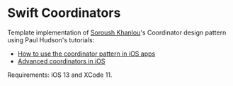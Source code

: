 # Swift Coordinators

Template implementation of [Soroush Khanlou](http://khanlou.com)'s Coordinator design pattern using Paul Hudson's tutorials:
- [How to use the coordinator pattern in iOS apps](https://www.hackingwithswift.com/articles/71/how-to-use-the-coordinator-pattern-in-ios-apps)
- [Advanced coordinators in iOS](https://www.hackingwithswift.com/articles/175/advanced-coordinator-pattern-tutorial-ios)

Requirements: iOS 13 and XCode 11.
